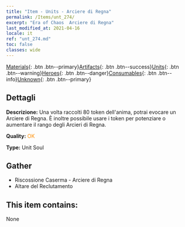 ```yaml
---
title: "Item - Units - Arciere di Regna"
permalink: /Items/unt_274/
excerpt: "Era of Chaos  Arciere di Regna"
last_modified_at: 2021-04-16
locale: it
ref: "unt_274.md"
toc: false
classes: wide
---
```

 [Materials](/it/Items/){: .btn .btn--primary}[Artifacts](/it/Items/Artifacts/){: .btn .btn--success}[Units](/it/Items/Units/){: .btn .btn--warning}[Heroes](/it/Items/Heroes/){: .btn .btn--danger}[Consumables](/it/Items/Consumables/){: .btn .btn--info}[Unknown](/it/Items/Unknown/){: .btn .btn--primary}

## Dettagli
 **Descrizione:** Una volta raccolti 80 token dell'anima, potrai evocare un Arciere di Regna. È inoltre possibile usare i token per potenziare o aumentare il rango degli Arcieri di Regna.

 **Quality:** <span style="color: #FF8C00">OK</span>

 **Type:** Unit Soul

## Gather

*    Riscossione Caserma - Arciere di Regna 
*    Altare del Reclutamento 

## This item contains:

  None

